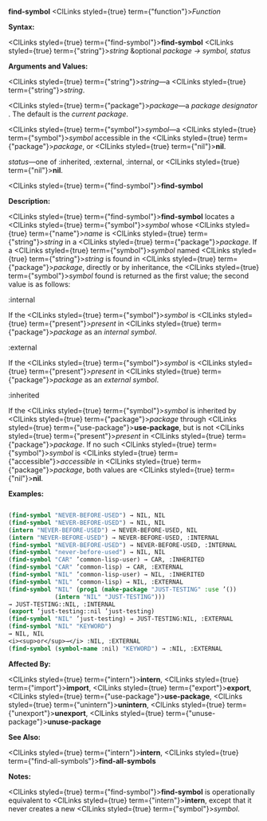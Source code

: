 **find-symbol** <ClLinks styled={true} term={"function"}><i>Function</i></ClLinks> 



**Syntax:** 



<ClLinks styled={true} term={"find-symbol"}><b>find-symbol</b></ClLinks> <ClLinks styled={true} term={"string"}><i>string</i></ClLinks> &amp;optional *package → symbol, status* 



**Arguments and Values:** 



<ClLinks styled={true} term={"string"}><i>string</i></ClLinks>—a <ClLinks styled={true} term={"string"}><i>string</i></ClLinks>. 



<ClLinks styled={true} term={"package"}><i>package</i></ClLinks>—a *package designator* . The default is the *current package*. 



<ClLinks styled={true} term={"symbol"}><i>symbol</i></ClLinks>—a <ClLinks styled={true} term={"symbol"}><i>symbol</i></ClLinks> accessible in the <ClLinks styled={true} term={"package"}><i>package</i></ClLinks>, or <ClLinks styled={true} term={"nil"}><b>nil</b></ClLinks>. 



*status*—one of :inherited, :external, :internal, or <ClLinks styled={true} term={"nil"}><b>nil</b></ClLinks>. 







 



 



<ClLinks styled={true} term={"find-symbol"}><b>find-symbol</b></ClLinks> 



**Description:** 



<ClLinks styled={true} term={"find-symbol"}><b>find-symbol</b></ClLinks> locates a <ClLinks styled={true} term={"symbol"}><i>symbol</i></ClLinks> whose <ClLinks styled={true} term={"name"}><i>name</i></ClLinks> is <ClLinks styled={true} term={"string"}><i>string</i></ClLinks> in a <ClLinks styled={true} term={"package"}><i>package</i></ClLinks>. If a <ClLinks styled={true} term={"symbol"}><i>symbol</i></ClLinks> named <ClLinks styled={true} term={"string"}><i>string</i></ClLinks> is found in <ClLinks styled={true} term={"package"}><i>package</i></ClLinks>, directly or by inheritance, the <ClLinks styled={true} term={"symbol"}><i>symbol</i></ClLinks> found is returned as the first value; the second value is as follows: 



:internal 



If the <ClLinks styled={true} term={"symbol"}><i>symbol</i></ClLinks> is <ClLinks styled={true} term={"present"}><i>present</i></ClLinks> in <ClLinks styled={true} term={"package"}><i>package</i></ClLinks> as an *internal symbol*. 



:external 



If the <ClLinks styled={true} term={"symbol"}><i>symbol</i></ClLinks> is <ClLinks styled={true} term={"present"}><i>present</i></ClLinks> in <ClLinks styled={true} term={"package"}><i>package</i></ClLinks> as an *external symbol*. 



:inherited 



If the <ClLinks styled={true} term={"symbol"}><i>symbol</i></ClLinks> is inherited by <ClLinks styled={true} term={"package"}><i>package</i></ClLinks> through <ClLinks styled={true} term={"use-package"}><b>use-package</b></ClLinks>, but is not <ClLinks styled={true} term={"present"}><i>present</i></ClLinks> in <ClLinks styled={true} term={"package"}><i>package</i></ClLinks>. If no such <ClLinks styled={true} term={"symbol"}><i>symbol</i></ClLinks> is <ClLinks styled={true} term={"accessible"}><i>accessible</i></ClLinks> in <ClLinks styled={true} term={"package"}><i>package</i></ClLinks>, both values are <ClLinks styled={true} term={"nil"}><b>nil</b></ClLinks>. 



**Examples:**
```lisp

(find-symbol "NEVER-BEFORE-USED") → NIL, NIL 
(find-symbol "NEVER-BEFORE-USED") → NIL, NIL 
(intern "NEVER-BEFORE-USED") → NEVER-BEFORE-USED, NIL 
(intern "NEVER-BEFORE-USED") → NEVER-BEFORE-USED, :INTERNAL 
(find-symbol "NEVER-BEFORE-USED") → NEVER-BEFORE-USED, :INTERNAL 
(find-symbol "never-before-used") → NIL, NIL 
(find-symbol "CAR" ’common-lisp-user) → CAR, :INHERITED 
(find-symbol "CAR" ’common-lisp) → CAR, :EXTERNAL 
(find-symbol "NIL" ’common-lisp-user) → NIL, :INHERITED 
(find-symbol "NIL" ’common-lisp) → NIL, :EXTERNAL 
(find-symbol "NIL" (prog1 (make-package "JUST-TESTING" :use ’()) 
		     (intern "NIL" "JUST-TESTING"))) 
→ JUST-TESTING::NIL, :INTERNAL 
(export ’just-testing::nil ’just-testing) 
(find-symbol "NIL" ’just-testing) → JUST-TESTING:NIL, :EXTERNAL 
(find-symbol "NIL" "KEYWORD") 
→ NIL, NIL 
<i><sup>or</sup>→</i> :NIL, :EXTERNAL 
(find-symbol (symbol-name :nil) "KEYWORD") → :NIL, :EXTERNAL 

```
**Affected By:** 



<ClLinks styled={true} term={"intern"}><b>intern</b></ClLinks>, <ClLinks styled={true} term={"import"}><b>import</b></ClLinks>, <ClLinks styled={true} term={"export"}><b>export</b></ClLinks>, <ClLinks styled={true} term={"use-package"}><b>use-package</b></ClLinks>, <ClLinks styled={true} term={"unintern"}><b>unintern</b></ClLinks>, <ClLinks styled={true} term={"unexport"}><b>unexport</b></ClLinks>, <ClLinks styled={true} term={"unuse-package"}><b>unuse-package</b></ClLinks> 



**See Also:** 



<ClLinks styled={true} term={"intern"}><b>intern</b></ClLinks>, <ClLinks styled={true} term={"find-all-symbols"}><b>find-all-symbols</b></ClLinks> 







 



 



**Notes:** 



<ClLinks styled={true} term={"find-symbol"}><b>find-symbol</b></ClLinks> is operationally equivalent to <ClLinks styled={true} term={"intern"}><b>intern</b></ClLinks>, except that it never creates a new <ClLinks styled={true} term={"symbol"}><i>symbol</i></ClLinks>. 